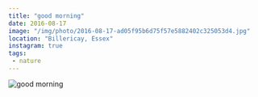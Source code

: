 ```yaml
---
title: "good morning"
date: 2016-08-17
image: "/img/photo/2016-08-17-ad05f95b6d75f57e5882402c325053d4.jpg"
location: "Billericay, Essex"
instagram: true
tags:
 - nature
---
```


![good morning](/img/photo/2016-08-17-ad05f95b6d75f57e5882402c325053d4.jpg)

